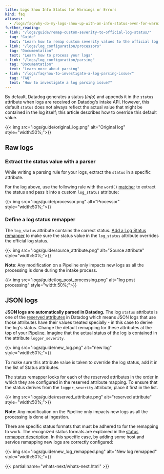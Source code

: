 ```yaml
---
title: Logs Show Info Status for Warnings or Errors
kind: faq
aliases:
  - /logs/faq/why-do-my-logs-show-up-with-an-info-status-even-for-warnings-or-errors.md
further_reading:
- link: "/logs/guide/remap-custom-severity-to-official-log-status/"
  tag: "Guide"
  text: "Learn how to remap custom severity values to the official log status"
- link: "/logs/log_configuration/processors"
  tag: "Documentation"
  text: "Learn how to process your logs"
- link: "/logs/log_configuration/parsing"
  tag: "Documentation"
  text: "Learn more about parsing"
- link: "/logs/faq/how-to-investigate-a-log-parsing-issue/"
  tag: "FAQ"
  text: "How to investigate a log parsing issue?"
---
```


By default, Datadog generates a status (*Info*) and appends it in the `status` attribute when logs are received on Datadog's intake API.
However, this default `status` does not always reflect the actual value that might be contained in the log itself; this article describes how to override this default value.

{{< img src="logs/guide/original_log.png" alt="Original log" style="width:50%;">}}

## Raw logs

### Extract the status value with a parser

While writing a parsing rule for your logs, extract the `status` in a specific attribute.

For the log above, use the following rule with the `word()` [matcher][1] to extract the status and pass it into a custom `log_status` attribute:

{{< img src="logs/guide/processor.png" alt="Processor" style="width:50%;">}}

### Define a log status remapper

The `log_status` attribute contains the correct status. [Add a Log Status remapper][2] to make sure the status value in the `log_status` attribute overrides the official log status.

{{< img src="logs/guide/source_attribute.png" alt="Source attribute" style="width:50%;">}}

**Note**: Any modification on a Pipeline only impacts new logs as all the processing is done during the intake process.

{{< img src="logs/guide/log_post_processing.png" alt="log post processing" style="width:50%;">}}

## JSON logs

**JSON logs are automatically parsed in Datadog.**
The log `status` attribute is one of the [reserved attributes][3] in Datadog which means JSON logs that use those attributes have their values treated specially - in this case to derive the log's status. Change the default remapping for these attributes at the top of your [Pipeline][4].
Imagine that the actual status of the log is contained in the attribute `logger_severity`.

{{< img src="logs/guide/new_log.png" alt="new log" style="width:50%;">}}

To make sure this attribute value is taken to override the log status, add it in the list of Status attributes.

The status remapper looks for each of the reserved attributes in the order in which they are configured in the reserved attribute mapping. To ensure that the status derives from the `logger_severity` attribute, place it first in the list.

{{< img src="logs/guide/reserved_attribute.png" alt="reserved attribute" style="width:50%;">}}

**Note**: Any modification on the Pipeline only impacts new logs as all the processing is done at ingestion.

There are specific status formats that must be adhered to for the remapping to work. The recognized status formats are explained in the [status remapper description][2]. In this specific case, by adding some host and service remapping new logs are correctly configured:

{{< img src="logs/guide/new_log_remapped.png" alt="New log remapped" style="width:50%;">}}

{{< partial name="whats-next/whats-next.html" >}}

[1]: /logs/log_configuration/parsing
[2]: /logs/log_configuration/processors/#log-status-remapper
[3]: /logs/log_configuration/attributes_naming_convention/#reserved-attributes
[4]: /logs/log_configuration/pipelines/?tab=date#preprocessing
